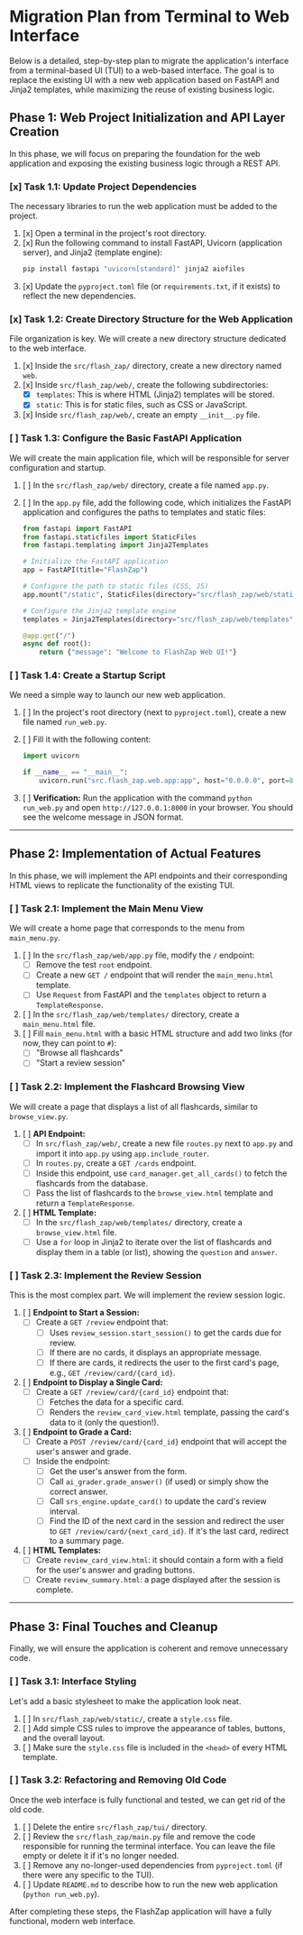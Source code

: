 # Migration Plan from Terminal to Web Interface

Below is a detailed, step-by-step plan to migrate the application's interface from a terminal-based UI (TUI) to a web-based interface. The goal is to replace the existing UI with a new web application based on FastAPI and Jinja2 templates, while maximizing the reuse of existing business logic.

## Phase 1: Web Project Initialization and API Layer Creation

In this phase, we will focus on preparing the foundation for the web application and exposing the existing business logic through a REST API.

### [x] Task 1.1: Update Project Dependencies

The necessary libraries to run the web application must be added to the project.

1.  [x] Open a terminal in the project's root directory.
2.  [x] Run the following command to install FastAPI, Uvicorn (application server), and Jinja2 (template engine):
    ```bash
    pip install fastapi "uvicorn[standard]" jinja2 aiofiles
    ```
3.  [x] Update the `pyproject.toml` file (or `requirements.txt`, if it exists) to reflect the new dependencies.

### [x] Task 1.2: Create Directory Structure for the Web Application

File organization is key. We will create a new directory structure dedicated to the web interface.

1.  [x] Inside the `src/flash_zap/` directory, create a new directory named `web`.
2.  [x] Inside `src/flash_zap/web/`, create the following subdirectories:
    *   [x] `templates`: This is where HTML (Jinja2) templates will be stored.
    *   [x] `static`: This is for static files, such as CSS or JavaScript.
3.  [x] Inside `src/flash_zap/web/`, create an empty `__init__.py` file.

### [ ] Task 1.3: Configure the Basic FastAPI Application

We will create the main application file, which will be responsible for server configuration and startup.

1.  [ ] In the `src/flash_zap/web/` directory, create a file named `app.py`.
2.  [ ] In the `app.py` file, add the following code, which initializes the FastAPI application and configures the paths to templates and static files:

    ```python
    from fastapi import FastAPI
    from fastapi.staticfiles import StaticFiles
    from fastapi.templating import Jinja2Templates

    # Initialize the FastAPI application
    app = FastAPI(title="FlashZap")

    # Configure the path to static files (CSS, JS)
    app.mount("/static", StaticFiles(directory="src/flash_zap/web/static"), name="static")

    # Configure the Jinja2 template engine
    templates = Jinja2Templates(directory="src/flash_zap/web/templates")

    @app.get("/")
    async def root():
        return {"message": "Welcome to FlashZap Web UI!"}
    ```

### [ ] Task 1.4: Create a Startup Script

We need a simple way to launch our new web application.

1.  [ ] In the project's root directory (next to `pyproject.toml`), create a new file named `run_web.py`.
2.  [ ] Fill it with the following content:

    ```python
    import uvicorn

    if __name__ == "__main__":
        uvicorn.run("src.flash_zap.web.app:app", host="0.0.0.0", port=8000, reload=True)
    ```

3.  [ ] **Verification:** Run the application with the command `python run_web.py` and open `http://127.0.0.1:8000` in your browser. You should see the welcome message in JSON format.

---

## Phase 2: Implementation of Actual Features

In this phase, we will implement the API endpoints and their corresponding HTML views to replicate the functionality of the existing TUI.

### [ ] Task 2.1: Implement the Main Menu View

We will create a home page that corresponds to the menu from `main_menu.py`.

1.  [ ] In the `src/flash_zap/web/app.py` file, modify the `/` endpoint:
    *   [ ] Remove the test `root` endpoint.
    *   [ ] Create a new `GET /` endpoint that will render the `main_menu.html` template.
    *   [ ] Use `Request` from FastAPI and the `templates` object to return a `TemplateResponse`.
2.  [ ] In the `src/flash_zap/web/templates/` directory, create a `main_menu.html` file.
3.  [ ] Fill `main_menu.html` with a basic HTML structure and add two links (for now, they can point to `#`):
    *   [ ] "Browse all flashcards"
    *   [ ] "Start a review session"

### [ ] Task 2.2: Implement the Flashcard Browsing View

We will create a page that displays a list of all flashcards, similar to `browse_view.py`.

1.  [ ] **API Endpoint:**
    *   [ ] In `src/flash_zap/web/`, create a new file `routes.py` next to `app.py` and import it into `app.py` using `app.include_router`.
    *   [ ] In `routes.py`, create a `GET /cards` endpoint.
    *   [ ] Inside this endpoint, use `card_manager.get_all_cards()` to fetch the flashcards from the database.
    *   [ ] Pass the list of flashcards to the `browse_view.html` template and return a `TemplateResponse`.
2.  [ ] **HTML Template:**
    *   [ ] In the `src/flash_zap/web/templates/` directory, create a `browse_view.html` file.
    *   [ ] Use a `for` loop in Jinja2 to iterate over the list of flashcards and display them in a table (or list), showing the `question` and `answer`.

### [ ] Task 2.3: Implement the Review Session

This is the most complex part. We will implement the review session logic.

1.  [ ] **Endpoint to Start a Session:**
    *   [ ] Create a `GET /review` endpoint that:
        *   [ ] Uses `review_session.start_session()` to get the cards due for review.
        *   [ ] If there are no cards, it displays an appropriate message.
        *   [ ] If there are cards, it redirects the user to the first card's page, e.g., `GET /review/card/{card_id}`.
2.  [ ] **Endpoint to Display a Single Card:**
    *   [ ] Create a `GET /review/card/{card_id}` endpoint that:
        *   [ ] Fetches the data for a specific card.
        *   [ ] Renders the `review_card_view.html` template, passing the card's data to it (only the question!).
3.  [ ] **Endpoint to Grade a Card:**
    *   [ ] Create a `POST /review/card/{card_id}` endpoint that will accept the user's answer and grade.
    *   [ ] Inside the endpoint:
        *   [ ] Get the user's answer from the form.
        *   [ ] Call `ai_grader.grade_answer()` (if used) or simply show the correct answer.
        *   [ ] Call `srs_engine.update_card()` to update the card's review interval.
        *   [ ] Find the ID of the next card in the session and redirect the user to `GET /review/card/{next_card_id}`. If it's the last card, redirect to a summary page.
4.  [ ] **HTML Templates:**
    *   [ ] Create `review_card_view.html`: it should contain a form with a field for the user's answer and grading buttons.
    *   [ ] Create `review_summary.html`: a page displayed after the session is complete.

---

## Phase 3: Final Touches and Cleanup

Finally, we will ensure the application is coherent and remove unnecessary code.

### [ ] Task 3.1: Interface Styling

Let's add a basic stylesheet to make the application look neat.

1.  [ ] In `src/flash_zap/web/static/`, create a `style.css` file.
2.  [ ] Add simple CSS rules to improve the appearance of tables, buttons, and the overall layout.
3.  [ ] Make sure the `style.css` file is included in the `<head>` of every HTML template.

### [ ] Task 3.2: Refactoring and Removing Old Code

Once the web interface is fully functional and tested, we can get rid of the old code.

1.  [ ] Delete the entire `src/flash_zap/tui/` directory.
2.  [ ] Review the `src/flash_zap/main.py` file and remove the code responsible for running the terminal interface. You can leave the file empty or delete it if it's no longer needed.
3.  [ ] Remove any no-longer-used dependencies from `pyproject.toml` (if there were any specific to the TUI).
4.  [ ] Update `README.md` to describe how to run the new web application (`python run_web.py`).

After completing these steps, the FlashZap application will have a fully functional, modern web interface. 